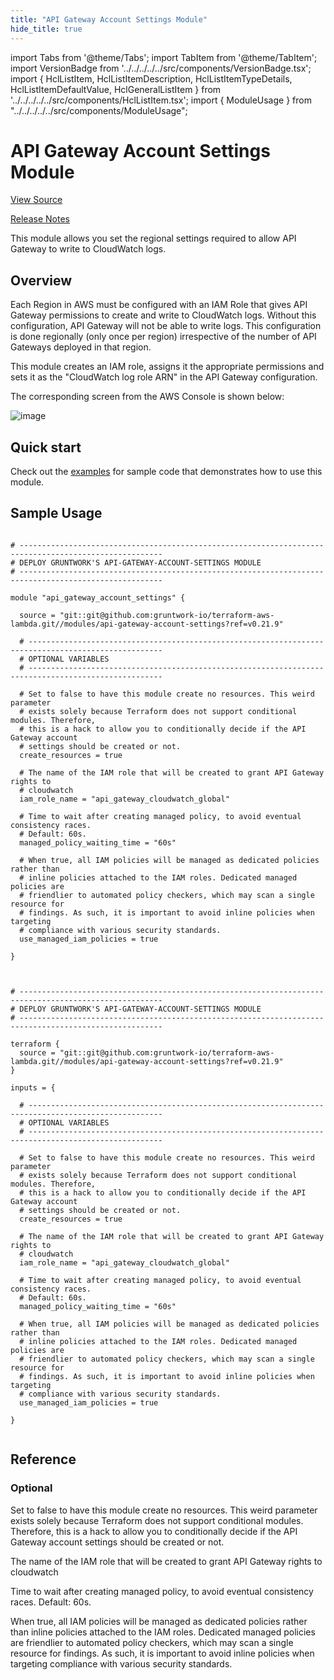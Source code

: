 ```yaml
---
title: "API Gateway Account Settings Module"
hide_title: true
---
```


import Tabs from '@theme/Tabs';
import TabItem from '@theme/TabItem';
import VersionBadge from '../../../../../src/components/VersionBadge.tsx';
import { HclListItem, HclListItemDescription, HclListItemTypeDetails, HclListItemDefaultValue, HclGeneralListItem } from '../../../../../src/components/HclListItem.tsx';
import { ModuleUsage } from "../../../../../src/components/ModuleUsage";

<VersionBadge repoTitle="AWS Lambda" version="0.21.9" lastModifiedVersion="0.21.6"/>

# API Gateway Account Settings Module

<a href="https://github.com/gruntwork-io/terraform-aws-lambda/tree/v0.21.9/modules/api-gateway-account-settings" className="link-button" title="View the source code for this module in GitHub.">View Source</a>

<a href="https://github.com/gruntwork-io/terraform-aws-lambda/releases/tag/v0.21.6" className="link-button" title="Release notes for only versions which impacted this module.">Release Notes</a>

This module allows you set the regional settings required to allow API Gateway to write to CloudWatch logs.

## Overview

Each Region in AWS must be configured with an IAM Role that gives API Gateway permissions to create and write to CloudWatch
logs. Without this configuration, API Gateway will not be able to write logs. This configuration is done regionally
(only once per region) irrespective of the number of API Gateways deployed in that region.

This module creates an IAM role, assigns it the appropriate permissions and sets it as the "CloudWatch log role ARN" in
the API Gateway configuration.

The corresponding screen from the AWS Console is shown below:

![image](/img/reference/modules/terraform-aws-lambda/api-gateway-account-settings/account-settings.png)

## Quick start

Check out the [examples](https://github.com/gruntwork-io/terraform-aws-lambda/tree/v0.21.9/examples) for sample code that demonstrates how to use this module.

## Sample Usage

<Tabs>
<TabItem value="terraform" label="Terraform" default>

```hcl title="main.tf"

# ------------------------------------------------------------------------------------------------------
# DEPLOY GRUNTWORK'S API-GATEWAY-ACCOUNT-SETTINGS MODULE
# ------------------------------------------------------------------------------------------------------

module "api_gateway_account_settings" {

  source = "git::git@github.com:gruntwork-io/terraform-aws-lambda.git//modules/api-gateway-account-settings?ref=v0.21.9"

  # ----------------------------------------------------------------------------------------------------
  # OPTIONAL VARIABLES
  # ----------------------------------------------------------------------------------------------------

  # Set to false to have this module create no resources. This weird parameter
  # exists solely because Terraform does not support conditional modules. Therefore,
  # this is a hack to allow you to conditionally decide if the API Gateway account
  # settings should be created or not.
  create_resources = true

  # The name of the IAM role that will be created to grant API Gateway rights to
  # cloudwatch
  iam_role_name = "api_gateway_cloudwatch_global"

  # Time to wait after creating managed policy, to avoid eventual consistency races.
  # Default: 60s.
  managed_policy_waiting_time = "60s"

  # When true, all IAM policies will be managed as dedicated policies rather than
  # inline policies attached to the IAM roles. Dedicated managed policies are
  # friendlier to automated policy checkers, which may scan a single resource for
  # findings. As such, it is important to avoid inline policies when targeting
  # compliance with various security standards.
  use_managed_iam_policies = true

}


```

</TabItem>
<TabItem value="terragrunt" label="Terragrunt" default>

```hcl title="terragrunt.hcl"

# ------------------------------------------------------------------------------------------------------
# DEPLOY GRUNTWORK'S API-GATEWAY-ACCOUNT-SETTINGS MODULE
# ------------------------------------------------------------------------------------------------------

terraform {
  source = "git::git@github.com:gruntwork-io/terraform-aws-lambda.git//modules/api-gateway-account-settings?ref=v0.21.9"
}

inputs = {

  # ----------------------------------------------------------------------------------------------------
  # OPTIONAL VARIABLES
  # ----------------------------------------------------------------------------------------------------

  # Set to false to have this module create no resources. This weird parameter
  # exists solely because Terraform does not support conditional modules. Therefore,
  # this is a hack to allow you to conditionally decide if the API Gateway account
  # settings should be created or not.
  create_resources = true

  # The name of the IAM role that will be created to grant API Gateway rights to
  # cloudwatch
  iam_role_name = "api_gateway_cloudwatch_global"

  # Time to wait after creating managed policy, to avoid eventual consistency races.
  # Default: 60s.
  managed_policy_waiting_time = "60s"

  # When true, all IAM policies will be managed as dedicated policies rather than
  # inline policies attached to the IAM roles. Dedicated managed policies are
  # friendlier to automated policy checkers, which may scan a single resource for
  # findings. As such, it is important to avoid inline policies when targeting
  # compliance with various security standards.
  use_managed_iam_policies = true

}


```

</TabItem>
</Tabs>




## Reference

<Tabs>
<TabItem value="inputs" label="Inputs" default>

### Optional

<HclListItem name="create_resources" requirement="optional" type="bool">
<HclListItemDescription>

Set to false to have this module create no resources. This weird parameter exists solely because Terraform does not support conditional modules. Therefore, this is a hack to allow you to conditionally decide if the API Gateway account settings should be created or not.

</HclListItemDescription>
<HclListItemDefaultValue defaultValue="true"/>
</HclListItem>

<HclListItem name="iam_role_name" requirement="optional" type="string">
<HclListItemDescription>

The name of the IAM role that will be created to grant API Gateway rights to cloudwatch

</HclListItemDescription>
<HclListItemDefaultValue defaultValue="&quot;api_gateway_cloudwatch_global&quot;"/>
</HclListItem>

<HclListItem name="managed_policy_waiting_time" requirement="optional" type="string">
<HclListItemDescription>

Time to wait after creating managed policy, to avoid eventual consistency races. Default: 60s.

</HclListItemDescription>
<HclListItemDefaultValue defaultValue="&quot;60s&quot;"/>
</HclListItem>

<HclListItem name="use_managed_iam_policies" requirement="optional" type="bool">
<HclListItemDescription>

When true, all IAM policies will be managed as dedicated policies rather than inline policies attached to the IAM roles. Dedicated managed policies are friendlier to automated policy checkers, which may scan a single resource for findings. As such, it is important to avoid inline policies when targeting compliance with various security standards.

</HclListItemDescription>
<HclListItemDefaultValue defaultValue="true"/>
</HclListItem>

</TabItem>
<TabItem value="outputs" label="Outputs">

<HclListItem name="iam_role_arn">
</HclListItem>

<HclListItem name="iam_role_name">
</HclListItem>

</TabItem>
</Tabs>


<!-- ##DOCS-SOURCER-START
{
  "originalSources": [
    "https://github.com/gruntwork-io/terraform-aws-lambda/tree/v0.21.9/modules/api-gateway-account-settings/readme.md",
    "https://github.com/gruntwork-io/terraform-aws-lambda/tree/v0.21.9/modules/api-gateway-account-settings/variables.tf",
    "https://github.com/gruntwork-io/terraform-aws-lambda/tree/v0.21.9/modules/api-gateway-account-settings/outputs.tf"
  ],
  "sourcePlugin": "module-catalog-api",
  "hash": "c4af56ee99d8c1f16f96c4dfe7dde85c"
}
##DOCS-SOURCER-END -->
